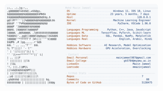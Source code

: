 <picture>
  <source srcset="https://raw.githubusercontent.com/mmazinjameel/mmazinjameel/main/dark_mode.svg?v=1744460186" media="(prefers-color-scheme: dark)">
  <img src="https://raw.githubusercontent.com/mmazinjameel/mmazinjameel/main/light_mode.svg?v=1744460186">
</picture>
